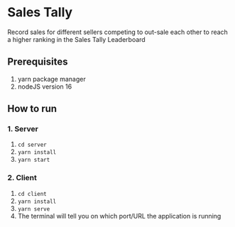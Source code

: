 # Sales Tally

Record sales for different sellers competing to out-sale each other to reach a higher ranking in the Sales Tally Leaderboard

## Prerequisites
1. yarn package manager
2. nodeJS version 16

## How to run

### 1. Server

1. `cd server`
2. `yarn install`
3. `yarn start`

### 2. Client

1. `cd client`
2. `yarn install`
3. `yarn serve`
4. The terminal will tell you on which port/URL the application is running
